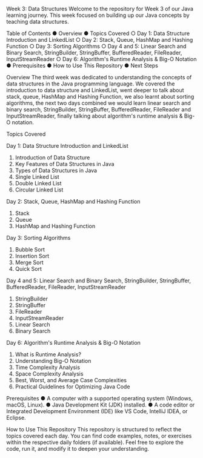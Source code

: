 Week 3: Data Structures
Welcome to the repository for Week 3 of our Java learning journey. This week focused on building up our Java concepts by teaching data structures.

Table of Contents 
● Overview 
● Topics Covered
○ Day 1: Data Structure Introduction and LinkedList
○ Day 2: Stack, Queue, HashMap and Hashing Function
○ Day 3: Sorting Algorithms 
○ Day 4 and 5: Linear Search and Binary Search, StringBuilder, StringBuffer, BufferedReader, FileReader, InputStreamReader
○ Day 6: Algorithm's Runtime Analysis & Big-O Notation
● Prerequisites 
● How to Use This Repository 
● Next Steps

Overview 
The third week was dedicated to understanding the concepts of data structures in the Java programming language. We covered the introduction to data structure and LinkedList, went deeper to talk about stack, queue, HashMap and Hashing Function, we also learnt about sorting algorithms, the next two days combined we would learn linear search and binary search, StringBuilder, StringBuffer, BufferedReader, FileReader and InputStreamReader, finally talking about algorithm's runtime analysis & Big-O notation.

Topics Covered

Day 1: Data Structure Introduction and LinkedList

1. Introduction of Data Structure
2. Key Features of Data Structures in Java
3. Types of Data Structures in Java
4. Single Linked List
5. Double Linked List
6. Circular Linked List

Day 2: Stack, Queue, HashMap and Hashing Function

1. Stack
2. Queue
3. HashMap and Hashing Function

Day 3: Sorting Algorithms

1. Bubble Sort
2. Insertion Sort
3. Merge Sort
4. Quick Sort

Day 4 and 5: Linear Search and Binary Search, StringBuilder, StringBuffer, BufferedReader, FileReader, InputStreamReader

1. StringBuilder
2. StringBuffer
3. FileReader
4. InputStreamReader
5. Linear Search 
6. Binary Search

Day 6: Algorithm's Runtime Analysis & Big-O Notation

1. What is Runtime Analysis?
2. Understanding Big-O Notation
3. Time Complexity Analysis
4. Space Complexity Analysis
5. Best, Worst, and Average Case Complexities
6. Practical Guidelines for Optimizing Java Code

Prerequisites 
● A computer with a supported operating system (Windows, macOS, Linux). 
● Java Development Kit (JDK) installed. 
● A code editor or Integrated Development Environment (IDE) like VS Code, IntelliJ IDEA, or Eclipse.

How to Use This Repository 
This repository is structured to reflect the topics covered each day. You can find code examples, notes, or exercises within the respective daily folders (if available). Feel free to explore the code, run it, and modify it to deepen your understanding.
